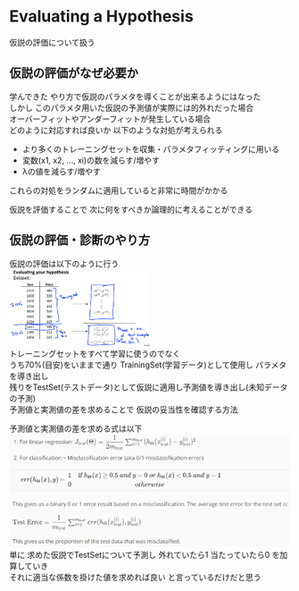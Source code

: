 # Evaluating a Hypothesis
仮説の評価について扱う  

## 仮説の評価がなぜ必要か
学んできた やり方で仮説のパラメタを導くことが出来るようにはなった  
しかし このパラメタ用いた仮説の予測値が実際には的外れだった場合  
オーバーフィットやアンダーフィットが発生している場合  
どのように対応すれば良いか 以下のような対処が考えられる  
* より多くのトレーニングセットを収集・パラメタフィッティングに用いる  
* 変数(x1, x2, ..., xi)の数を減らす/増やす
* λの値を減らす/増やす  

これらの対処をランダムに適用していると非常に時間がかかる  

仮説を評価することで 次に何をすべきか論理的に考えることができる  

## 仮説の評価・診断のやり方
仮説の評価は以下のように行う  
<img src="../../img/06_01_evaluating_the_hypothesis.png" width=50% >    
トレーニングセットをすべて学習に使うのでなく  
うち70%(目安)をいままで通り TrainingSet(学習データ)として使用し パラメタを導き出し  
残りをTestSet(テストデータ)として仮説に適用し予測値を導き出し(未知データの予測)  
予測値と実測値の差を求めることで 仮説の妥当性を確認する方法  

予測値と実測値の差を求める式は以下  
<img src="../../img/06_01_test_set_error.png" >  
単に 求めた仮説でTestSetについて予測し 外れていたら1 当たっていたら0 を加算していき  
それに適当な係数を掛けた値を求めれば良い と言っているだけだと思う  
